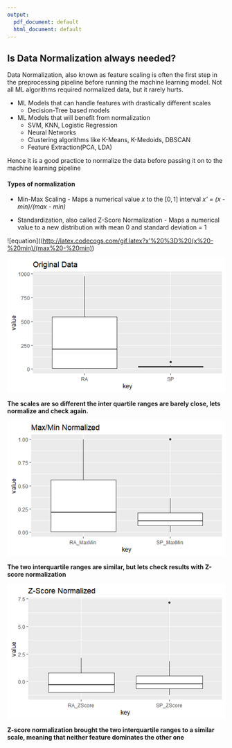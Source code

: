 ```yaml
---
output:
  pdf_document: default
  html_document: default
---
```

Is **Data Normalization** always needed?
----------------------------------------

Data Normalization, also known as feature scaling is often the first
step in the preprocessing pipeline before running the machine learning
model. Not all ML algorithms required normalized data, but it rarely
hurts.

-   ML Models that can handle features with drastically different scales
    -   Decision-Tree based models
-   ML Models that will benefit from normalization
    -   SVM, KNN, Logistic Regression
    -   Neural Networks
    -   Clustering algorithms like K-Means, K-Medoids, DBSCAN
    -   Feature Extraction(PCA, LDA)

Hence it is a good practice to normalize the data before passing it on
to the machine learning pipeline

#### Types of normalization

 - Min-Max Scaling - Maps a numerical value *x* to the \[0, 1\] interval 
*x' = (x - min)/(max - min)*

 - Standardization, also called Z-Score Normalization - Maps a numerical value to a new distribution with mean 0 and standard deviation = 1 

![equation]((http://latex.codecogs.com/gif.latex?x'%20%3D%20(x%20-%20min)/(max%20-%20min))

![Original Sample Data](/images/04_data_normalization_001.png)

**The scales are so different the inter quartile ranges are barely
close, lets normalize and check again.**

![Min-Max Normalized](/images/04_data_normalization_002.png)

**The two interquartile ranges are similar, but lets check results with
Z-score normalization**

![Z-Score Normalized](/images/04_data_normalization_003.png)

**Z-score normalization brought the two interquartile ranges to a
similar scale, meaning that neither feature dominates the other one**

